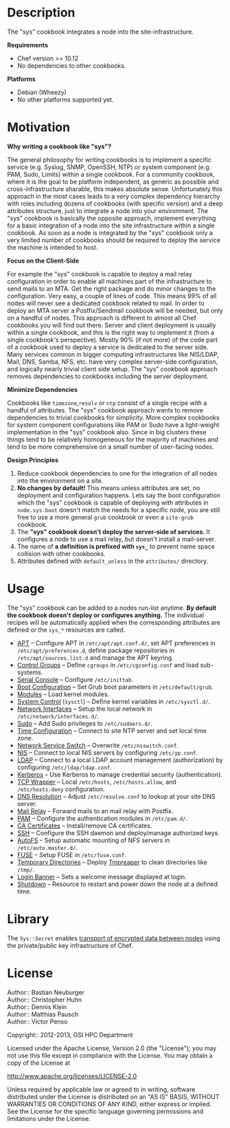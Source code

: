 # Description

The "sys" cookbook integrates a node into the site-infrastructure.

**Requirements**

* Chef version >= 10.12
* No dependencies to other cookbooks.

**Platforms**

* Debian (Wheezy)
* No other platforms supported yet.

# Motivation

**Why writing a cookbook like "sys"?**

The general philosophy for writing cookbooks is to implement a specific service (e.g. Syslog, SNMP, OpenSSH, NTP) or system component (e.g. PAM, Sudo, Limits) within a single cookbook. For a community cookbook, where it is the goal to be platform independent, as generic as possible and cross-infrastructure sharable, this makes absolute sense. Unfortunately this approach in the most cases leads to a very complex dependency hierarchy with roles including dozens of cookbooks (with specific version) and a deep attributes structure, just to integrate a node into your environment. The "sys" cookbook is basically the opposite approach, implement everything for a basic integration of a node into the site infrastructure within a single cookbook. As soon as a node is integrated by the "sys" cookbook only a very limited number of cookbooks should be required to deploy the service the machine is intended to host.

**Focus on the Client-Side**

For example the "sys" cookbook is capable to deploy a mail relay configuration in order to enable all machines part of the infrastructure to send mails to an MTA. Get the right package and do minor changes to the configuration. Very easy, a couple of lines of code. This means 99% of all nodes will never see a dedicated cookbook related to mail. In order to deploy an MTA server a Postfix/Sendmail cookbook will be needed, but only on a handful of nodes. This approach is different to almost all Chef cookbooks you will find out there. Server and client deployment is usually within a single cookbook, and this is the right way to implement it (from a single cookbook's perspective). Mostly 90% (if not more) of the code part of a cookbook used to deploy a service is dedicated to the server side. Many services common in bigger computing infrastructures like NIS/LDAP, Mail, DNS, Samba, NFS, etc. have very complex server-side configuration, and logically nearly trivial client side setup. The "sys" cookbook approach removes dependencies to cookbooks including the server deployment.

**Minimize Dependencies**

Cookbooks like `timezone`,`resolv` or `ntp` consist of a single recipe with a handful of attributes. The "sys" cookbook approach wants to remove dependencies to trivial cookbooks for simplicity. More complex cookbooks for system component configurations like PAM or Sudo have a light-weight implementation in the "sys" cookbook also. Since in big clusters these things tend to be relatively homogeneous for the majority of machines and tend to be more comprehensive on a small number of user-facing nodes.

**Design Principles**

1. Reduce cookbook dependencies to one for the integration of all nodes into the environment on a site.
2. **No changes by default!** This means unless attributes are set, no deployment and configuration happens. Lets say the boot configuration which the "sys" cookbook is capable of deploying with attributes in `node.sys.boot` doesn't match the needs for a specific node, you are still free to use a more general `grub` cookbook or even a `site-grub` cookbook.
3. The **"sys" cookbook doesn't deploy the server-side of services**. It configures a node to use a mail relay, but doesn't install a mail-server.
4. The name of **a definition is prefixed with `sys_`** to prevent name space collision with other cookbooks.
5. Attributes defined with `default_unless` in the `attributes/` directory.

# Usage

The "sys" cookbook can be added to a nodes run-list anytime. **By default the cookbook doesn't deploy or configures anything.** The individual recipes will be automatically applied when the corresponding attributes are defined or the `sys_*` resources are called.

* [APT](documents/apt.md) – Configure APT in `/etc/apt/apt.conf.d/`, set APT preferences in `/etc/apt/preferences.d`, define package repositories in `/etc/apt/sources.list.d` and manage the APT keyring.
* [Control Groups](documents/cgroups.md) – Define `cgroups` in `/etc/cgconfig.conf` and load sub-systems.
* [Serial Console](documents/serial.md) – Configure `/etc/inittab`.
* [Boot Configuration](documents/boot.md) – Set Grub boot parameters in `/etc/default/grub`.
* [Modules](documents/modules.md) – Load kernel modules.
* [System Control](documents/sysctl.md) (`sysctl`) – Define kernel variables in `/etc/sysctl.d/`.
* [Network Interfaces](documents/interfaces.md) – Setup the local network in `/etc/network/interfaces.d/`.
* [Sudo](documents/sudo.md) – Add Sudo privileges to `/etc/sudoers.d/`.
* [Time Configuration](documents/time.md) – Connect to site NTP server and set local time zone. 
* [Network Service Switch](documents/nsswitch.md) – Overwrite `/etc/nsswitch.conf`.
* [NIS](documents/nis.md) – Connect to local NIS servers by configuring `/etc/yp.conf`.
* [LDAP](documents/ldap.md) – Connect to a local LDAP account management (authorization) by configuring `/etc/ldap/ldap.conf`.
* [Kerberos](documents/krb5.md) – Use Kerberos to manage credential security (authentication).
* [TCP Wrapper](documents/hosts.md) – Local `/etc/hosts`, `/etc/hosts.allow`, and `/etc/hosts.deny` configuration.
* [DNS Resolution](documents/resolv.md) – Adjust `/etc/resolve.conf` to lookup at your site DNS server.
* [Mail Relay](documents/mail.md) – Forward mails to an mail relay with Postfix. 
* [PAM](documents/pam.md) – Configure the authentication modules in `/etc/pam.d/`.
* [CA Certificates](documents/ca_certificates.md) – Install/remove CA certificates.
* [SSH](documents/ssh.md) – Configure the SSH daemon and deploy/manage authorized keys.
* [AutoFS](documents/autofs.md) – Setup automatic mounting of NFS servers in `/etc/auto.master.d/`.
* [FUSE](documents/fuse.md) – Setup FUSE in `/etc/fuse.conf`.
* [Temporary Directories](documents/tmp.md) – Deploy [Tmpreaper][reaper] to clean directories like `/tmp/`.
* [Login Banner](documents/banner.md) – Sets a welcome message displayed at login. 
* [Shutdown](documents/shutdown.md) – Resource to restart and power down the node at a defined time.

# Library

The `Sys::Secret` enables [transport of encrypted data between nodes](documents/secret.md) using the private/public key infrastructure of Chef. 


[reaper]: http://packages.debian.org/search?keywords=tmpreaper


# License

Author:: Bastian Neuburger  
Author:: Christopher Huhn  
Author:: Dennis Klein  
Author:: Matthias Pausch  
Author:: Victor Penso  

Copyright:: 2012-2013, GSI HPC Department

Licensed under the Apache License, Version 2.0 (the "License"); you may not use this file except in compliance with the License. You may obtain a copy of the License at

http://www.apache.org/licenses/LICENSE-2.0

Unless required by applicable law or agreed to in writing, software distributed under the License is distributed on an "AS IS" BASIS, WITHOUT WARRANTIES OR CONDITIONS OF ANY KIND, either express or implied. See the License for the specific language governing permissions and limitations under the License.

